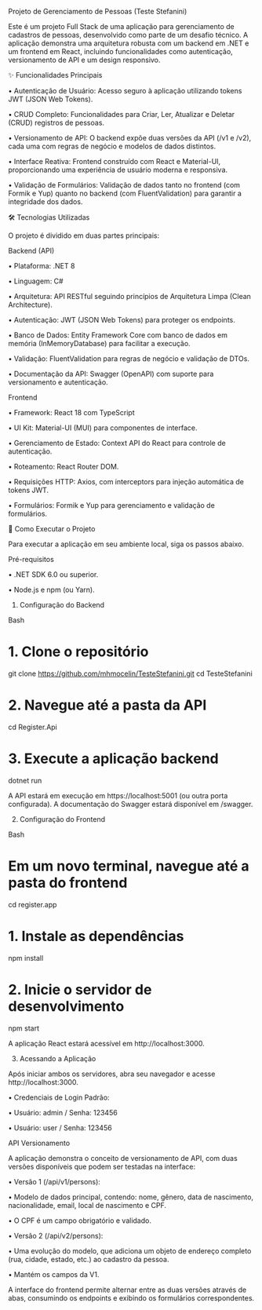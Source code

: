 Projeto de Gerenciamento de Pessoas (Teste Stefanini)

Este é um projeto Full Stack de uma aplicação para gerenciamento de cadastros de pessoas, desenvolvido como parte de um desafio técnico. A aplicação demonstra uma arquitetura robusta com um backend em .NET e um frontend em React, incluindo funcionalidades como autenticação, versionamento de API e um design responsivo.

✨ Funcionalidades Principais

•
Autenticação de Usuário: Acesso seguro à aplicação utilizando tokens JWT (JSON Web Tokens).

•
CRUD Completo: Funcionalidades para Criar, Ler, Atualizar e Deletar (CRUD) registros de pessoas.

•
Versionamento de API: O backend expõe duas versões da API (/v1 e /v2), cada uma com regras de negócio e modelos de dados distintos.

•
Interface Reativa: Frontend construído com React e Material-UI, proporcionando uma experiência de usuário moderna e responsiva.

•
Validação de Formulários: Validação de dados tanto no frontend (com Formik e Yup) quanto no backend (com FluentValidation) para garantir a integridade dos dados.





🛠️ Tecnologias Utilizadas

O projeto é dividido em duas partes principais:

Backend (API)

•
Plataforma: .NET 8

•
Linguagem: C#

•
Arquitetura: API RESTful seguindo princípios de Arquitetura Limpa (Clean Architecture).

•
Autenticação: JWT (JSON Web Tokens) para proteger os endpoints.

•
Banco de Dados: Entity Framework Core com banco de dados em memória (InMemoryDatabase) para facilitar a execução.

•
Validação: FluentValidation para regras de negócio e validação de DTOs.

•
Documentação da API: Swagger (OpenAPI) com suporte para versionamento e autenticação.

Frontend

•
Framework: React 18 com TypeScript

•
UI Kit: Material-UI (MUI) para componentes de interface.

•
Gerenciamento de Estado: Context API do React para controle de autenticação.

•
Roteamento: React Router DOM.

•
Requisições HTTP: Axios, com interceptors para injeção automática de tokens JWT.

•
Formulários: Formik e Yup para gerenciamento e validação de formulários.





🚀 Como Executar o Projeto

Para executar a aplicação em seu ambiente local, siga os passos abaixo.

Pré-requisitos

•
.NET SDK 6.0 ou superior.

•
Node.js e npm (ou Yarn).

1. Configuração do Backend

Bash


# 1. Clone o repositório
git clone https://github.com/mhmocelin/TesteStefanini.git
cd TesteStefanini

# 2. Navegue até a pasta da API
cd Register.Api

# 3. Execute a aplicação backend
dotnet run


A API estará em execução em https://localhost:5001 (ou outra porta configurada). A documentação do Swagger estará disponível em /swagger.

2. Configuração do Frontend

Bash


# Em um novo terminal, navegue até a pasta do frontend
cd register.app

# 1. Instale as dependências
npm install

# 2. Inicie o servidor de desenvolvimento
npm start


A aplicação React estará acessível em http://localhost:3000.

3. Acessando a Aplicação

Após iniciar ambos os servidores, abra seu navegador e acesse http://localhost:3000.

•
Credenciais de Login Padrão:

•
Usuário: admin / Senha: 123456

•
Usuário: user / Senha: 123456







API Versionamento

A aplicação demonstra o conceito de versionamento de API, com duas versões disponíveis que podem ser testadas na interface:

•
Versão 1 (/api/v1/persons):

•
Modelo de dados principal, contendo: nome, gênero, data de nascimento, nacionalidade, email, local de nascimento e CPF.

•
O CPF é um campo obrigatório e validado.



•
Versão 2 (/api/v2/persons):

•
Uma evolução do modelo, que adiciona um objeto de endereço completo (rua, cidade, estado, etc.) ao cadastro da pessoa.

•
Mantém os campos da V1.



A interface do frontend permite alternar entre as duas versões através de abas, consumindo os endpoints e exibindo os formulários correspondentes.

